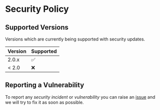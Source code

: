 # Security Policy

## Supported Versions

Versions which are currently being supported with security updates.

| Version | Supported          |
| ------- | ------------------ |
| 2.0.x   | :white_check_mark: |
| < 2.0   | :x:                |

## Reporting a Vulnerability

To report any *security incident* or *vulnerability* you can raise an [issue](https://github.com/vishalnagda1/mern-jwt-auth/issues) and we will try to fix it as soon as possible.
